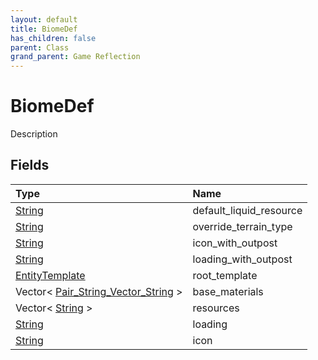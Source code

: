 ```yaml
---
layout: default
title: BiomeDef
has_children: false
parent: Class
grand_parent: Game Reflection
---
```

# BiomeDef
Description 

## Fields

| Type | Name |
|:-------------|:--------------|
| [String](/docs/game-reflection/components/string) | default_liquid_resource |
| [String](/docs/game-reflection/components/string) | override_terrain_type |
| [String](/docs/game-reflection/components/string) | icon_with_outpost |
| [String](/docs/game-reflection/components/string) | loading_with_outpost |
| [EntityTemplate](/docs/game-reflection/classes/entity_template) | root_template |
| Vector< [Pair_String_Vector_String](/docs/game-reflection/classes/pair__string__vector__string) > | base_materials |
| Vector< [String](/docs/game-reflection/components/string) > | resources |
| [String](/docs/game-reflection/components/string) | loading |
| [String](/docs/game-reflection/components/string) | icon |

